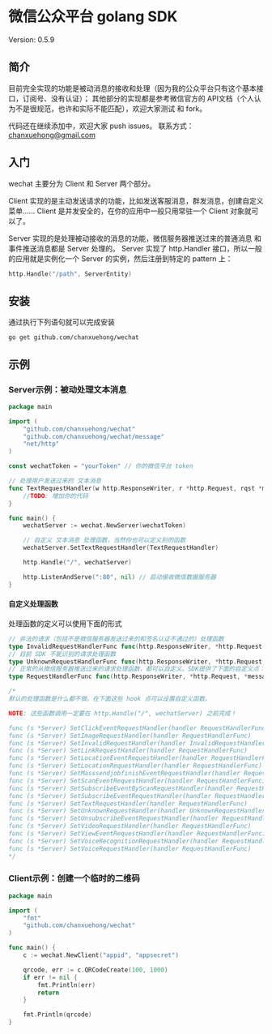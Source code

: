 # 微信公众平台 golang SDK

Version: 0.5.9

## 简介

目前完全实现的功能是被动消息的接收和处理（因为我的公众平台只有这个基本接口，订阅号、没有认证）；
其他部分的实现都是参考微信官方的 API文档（个人认为不是很规范，也许和实际不能匹配），欢迎大家测试 和 fork。

代码还在继续添加中，欢迎大家 push issues。
联系方式：chanxuehong@gmail.com

## 入门

wechat 主要分为 Client 和 Server 两个部分。

Client 实现的是主动发送请求的功能，比如发送客服消息，群发消息，创建自定义菜单......
Client 是并发安全的，在你的应用中一般只用常驻一个 Client 对象就可以了。

Server 实现的是处理被动接收的消息的功能，微信服务器推送过来的普通消息 和 事件推送消息都是 Server 处理的。
Server 实现了 http.Handler 接口，所以一般的应用就是实例化一个 Server 的实例，然后注册到特定的 pattern 上：
```Go
http.Handle("/path", ServerEntity)
```

## 安装

通过执行下列语句就可以完成安装

	go get github.com/chanxuehong/wechat

## 示例

### Server示例：被动处理文本消息

```Go
package main

import (
	"github.com/chanxuehong/wechat"
	"github.com/chanxuehong/wechat/message"
	"net/http"
)

const wechatToken = "yourToken" // 你的微信平台 token

// 处理用户发送过来的 文本消息
func TextRequestHandler(w http.ResponseWriter, r *http.Request, rqst *message.Request) {
	//TODO: 增加你的代码
}

func main() {
	wechatServer := wechat.NewServer(wechatToken)

	// 自定义 文本消息 处理函数，当然你也可以定义别的函数
	wechatServer.SetTextRequestHandler(TextRequestHandler)

	http.Handle("/", wechatServer)

	http.ListenAndServe(":80", nil) // 启动接收微信数据服务器
}
```

#### 自定义处理函数

处理函数的定义可以使用下面的形式

```Go
// 非法的请求（包括不是微信服务器发送过来的和签名认证不通过的）处理函数
type InvalidRequestHandlerFunc func(http.ResponseWriter, *http.Request, error)
// 目前 SDK 不能识别的请求处理函数
type UnknownRequestHandlerFunc func(http.ResponseWriter, *http.Request, *message.Request)
// 正常的从微信服务器推送过来的请求处理函数，都可以自定义。SDK提供了下面的自定义点：
type RequestHandlerFunc func(http.ResponseWriter, *http.Request, *message.Request)

/*
默认的处理函数是什么都不做。在下面这些 hook 点可以设置自定义函数。

NOTE: 这些函数调用一定要在 http.Handle("/", wechatServer) 之前完成！

func (s *Server) SetClickEventRequestHandler(handler RequestHandlerFunc)
func (s *Server) SetImageRequestHandler(handler RequestHandlerFunc)
func (s *Server) SetInvalidRequestHandler(handler InvalidRequestHandlerFunc)
func (s *Server) SetLinkRequestHandler(handler RequestHandlerFunc)
func (s *Server) SetLocationEventRequestHandler(handler RequestHandlerFunc)
func (s *Server) SetLocationRequestHandler(handler RequestHandlerFunc)
func (s *Server) SetMasssendjobfinishEventRequestHandler(handler RequestHandlerFunc)
func (s *Server) SetScanEventRequestHandler(handler RequestHandlerFunc)
func (s *Server) SetSubscribeEventByScanRequestHandler(handler RequestHandlerFunc)
func (s *Server) SetSubscribeEventRequestHandler(handler RequestHandlerFunc)
func (s *Server) SetTextRequestHandler(handler RequestHandlerFunc)
func (s *Server) SetUnknownRequestHandler(handler UnknownRequestHandlerFunc)
func (s *Server) SetUnsubscribeEventRequestHandler(handler RequestHandlerFunc)
func (s *Server) SetVideoRequestHandler(handler RequestHandlerFunc)
func (s *Server) SetViewEventRequestHandler(handler RequestHandlerFunc)
func (s *Server) SetVoiceRecognitionRequestHandler(handler RequestHandlerFunc)
func (s *Server) SetVoiceRequestHandler(handler RequestHandlerFunc)
*/
```

### Client示例：创建一个临时的二维码

```Go
package main

import (
	"fmt"
	"github.com/chanxuehong/wechat"
)

func main() {
	c := wechat.NewClient("appid", "appsecret")

	qrcode, err := c.QRCodeCreate(100, 1000)
	if err != nil {
		fmt.Println(err)
		return
	}

	fmt.Println(qrcode)
}
```